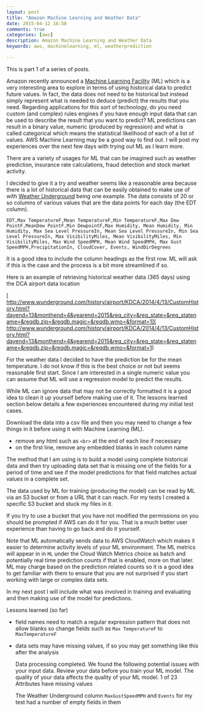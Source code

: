 ```yaml
---
layout: post
title: "Amazon Machine Learning and Weather Data"
date: 2015-04-12 16:50
comments: true
categories: [aws]
description: Amazon Machine Learning and Weather Data
keywords: aws, machinelearning, ml, weatherprediction

---
```

This is part 1 of a series of posts.

Amazon recently announced a [Machine Learning Facility](http://aws.amazon.com/machine-learning/) (ML) which is a very interesting area to explore in terms of using historical data to predict future values.
In fact, the data does not need to be historical but instead simply represent what is needed to deduce (predict) the results that you need.
Regarding applications for this sort of technology, do you need custom (and complex) rules engines if you have enough input data that can be used to describe the result that you want to predict?
ML predictions can result in a binary value, numeric (produced by regression) and what is called categorical which means the statistical likelihood of each of a list of values.
AWS Machine Learning may be a good way to find out.
I will post my experiences over the next few days with trying out ML as I learn more.

There are a variety of usages for ML that can be imagined such as weather prediction, insurance rate calculations, fraud detection and stock market activity.

I decided to give it a try and weather seems like a reasonable area because there is a lot of historical data that can be easily obtained to make use of with [Weather Underground](http://www.wunderground.com/) being one example.
The data consists of 20 or so columns of various values that are the data points for each day (the EDT column).


    EDT,Max TemperatureF,Mean TemperatureF,Min TemperatureF,Max Dew PointF,MeanDew PointF,Min DewpointF,Max Humidity, Mean Humidity, Min Humidity, Max Sea Level PressureIn, Mean Sea Level PressureIn, Min Sea Level PressureIn, Max VisibilityMiles, Mean VisibilityMiles, Min VisibilityMiles, Max Wind SpeedMPH, Mean Wind SpeedMPH, Max Gust SpeedMPH,PrecipitationIn, CloudCover, Events, WindDirDegrees

It is a good idea to include the column headings as the first row.
ML will ask if this is the case and the process is a bit more streamlined if so.

Here is an example of retrieving historical weather data (365 days) using the DCA airport data location

[ http://www.wunderground.com/history/airport/KDCA/2014/4/13/CustomHistory.html?dayend=13&monthend=4&yearend=2015&req_city=&req_state=&req_statename=&reqdb.zip=&reqdb.magic=&reqdb.wmo=&format=1]( http://www.wunderground.com/history/airport/KDCA/2014/4/13/CustomHistory.html?dayend=13&monthend=4&yearend=2015&req_city=&req_state=&req_statename=&reqdb.zip=&reqdb.magic=&reqdb.wmo=&format=1)

For the weather data I decided to have the prediction be for the mean temperature.
I do not know if this is the best choice or not but seems reasonable first start.
Since I am interested in a single numeric value you can assume that ML will use a regression model to predict the results.

While ML can ignore data that may not be correctly formatted it is a good idea to clean it up yourself before making use of it.
The lessons learned section below details a few experiences encountered during my initial test cases.

Download the data into a csv file and then you may need to change a few things in it before using it with Machine Learning (ML).

* remove any html such as `<br>` at the end of each line if necessary
*  on the first line, remove any embedded blanks in each column name

The method that I am using is to build a model using complete historical data and then try uploading data set that is missing one of the fields for a period of time and see if the model predictions for that field matches actual values in a complete set.

The data used by ML for training (producing the model) can be read by ML via an S3 bucket or from a URL that it can reach.
For my tests I created a specific S3 bucket and stuck my files in it.

If you try to use a bucket that you have not modified the permissions on you should be prompted if AWS can do it for you.
That is a much better user experience than having to go back and do it yourself.

Note that ML automatically sends data to AWS CloudWatch which makes it easier to determine activity levels of your ML environment.
The ML metrics will appear in in `ML` under the Cloud Watch Metrics choice as batch and potentially real time prediction counts if that is enabled, more on that later.
ML may charge based on the prediction related counts so it is a good idea to get familiar with them to ensure that you are not surprised if you start working with large or complex data sets.

In my next post I will include what was involved in training and evaluating and then making use of the model for predictions.

Lessons learned (so far)

* field names need to match a regular expression pattern that does not allow blanks so change fields such as `Max TemperatureF` to `MaxTemperatureF`
* data sets may have missing values, if so you may get something like this after the analysis
   
	Data processing completed. We found the following potential issues with your input data.
	Review your data before you train your ML model. The quality of your data affects the
	quality of your ML model.
	1 of 23 Attributes have missing values
	
	The Weather Underground column `MaxGustSpeedMPH` and `Events` for my test had a number of empty fields in them 




